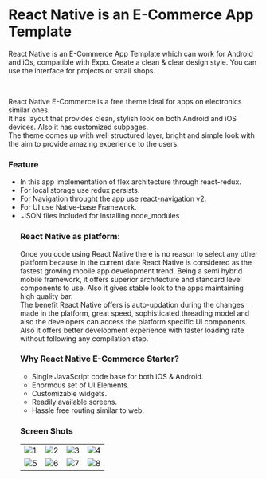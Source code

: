 <h1>React Native is an E-Commerce App Template</h1>
<p>
React Native is an E-Commerce App Template which can work for Android and iOs, compatible with Expo. Create a clean & clear design style. You can use the interface for projects or small shops.
</p>
<br/>
<p>
React Native E-Commerce is a free theme ideal for apps on  electronics similar ones. <br/>
It has layout that provides clean, stylish look on both Android and iOS devices. Also it has customized subpages. <br/>
The theme comes up with well structured layer, bright and simple look with the aim to provide amazing experience to the users.
</p>

<h3>Feature</h3>
<ul>
<li>In this app implementation of flex architecture through react-redux.</li>
<li>For local storage use redux persists.</li>
<li>For Navigation throught the app use  react-navigation v2.</li>
<li>For UI use Native-base Framework.</li>
<li>.JSON files included for installing node_modules</li>

<h3>React Native as platform:</h3>
<p>
Once you code using React Native there is no reason to select any other platform because in the current date React Native is considered as the fastest growing mobile app development trend. Being a semi hybrid mobile framework, it offers superior architecture and standard level components to use. Also it gives stable look to the apps maintaining high quality bar.
<br/>
The benefit React Native offers is auto-updation during the changes made in the platform, great speed, sophisticated threading model and also the developers can access the platform specific UI components. Also it offers better development experience with faster loading rate without following any compilation step.
</p>

<h3>Why React Native E-Commerce Starter?</h3>
<ul>
<li>Single JavaScript code base for both iOS & Android.</li>
<li>Enormous set of UI Elements.</li>
<li>Customizable widgets.</li>
<li>Readily available screens.</li>
<li>Hassle free routing similar to web.</li>
</ul>

<h3>Screen Shots</h3>
<table>
<tr>
<td><img src="https://github.com/sjain2393/React-Native-E-Commerce-App-Template/ScreenShot/1.png"    alt="1"></td>
<td><img src="https://github.com/sjain2393/React-Native-E-Commerce-App-Template/ScreenShot/2.png"    alt="2"></td>
<td><img src="https://github.com/sjain2393/React-Native-E-Commerce-App-Template/ScreenShot/3.png"    alt="3"></td>
<td><img src="https://github.com/sjain2393/React-Native-E-Commerce-App-Template/ScreenShot/4.png"    alt="4"></td>
</tr>
<tr>
<td><img src="https://github.com/sjain2393/React-Native-E-Commerce-App-Template/ScreenShot/5.png"    alt="5"></td>
<td><img src="https://github.com/sjain2393/React-Native-E-Commerce-App-Template/ScreenShot/6.png"    alt="6"></td>
<td><img src="https://github.com/sjain2393/React-Native-E-Commerce-App-Template/ScreenShot/7.png"    alt="7"></td>
<td><img src="https://github.com/sjain2393/React-Native-E-Commerce-App-Template/ScreenShot/8.png"    alt="8"></td>
</tr>
</table>

